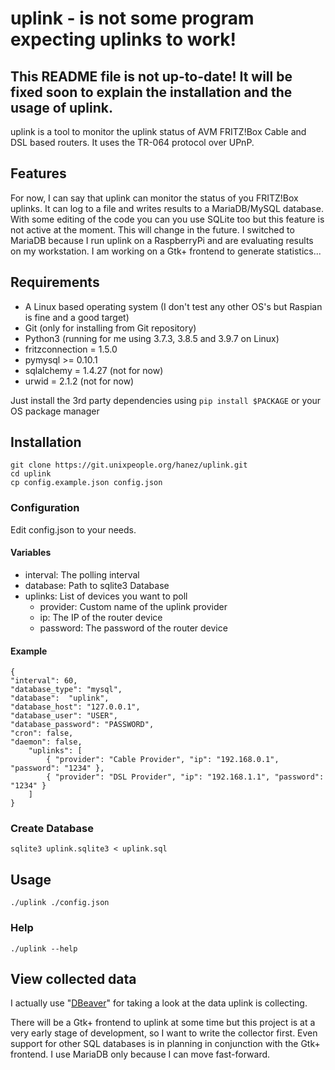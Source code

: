 # uplink - is not some program expecting uplinks to work!

## **This README file is not up-to-date! It will be fixed soon to explain the installation and the usage of uplink.**

uplink is a tool to monitor the uplink status of AVM FRITZ!Box Cable and DSL based routers. It uses the TR-064 protocol over UPnP.

## Features

For now, I can say that uplink can monitor the status of you FRITZ!Box uplinks. It can log to a file and writes results to a MariaDB/MySQL database. With some editing of the code you can you use SQLite too but this feature is not active at the moment. This will change in the future. I switched to MariaDB because I run uplink on a RaspberryPi and are evaluating results on my workstation. I am working on a Gtk+ frontend to generate statistics...

## Requirements

 - A Linux based operating system (I don't test any other OS's but Raspian is fine and a good target)
 - Git (only for installing from Git repository)
 - Python3 (running for me using 3.7.3, 3.8.5 and 3.9.7 on Linux) 
 - fritzconnection = 1.5.0
 - pymysql >= 0.10.1
 - sqlalchemy = 1.4.27 (not for now)
 - urwid = 2.1.2 (not for now)

Just install the 3rd party dependencies using `pip install $PACKAGE` or your OS package manager
## Installation

    git clone https://git.unixpeople.org/hanez/uplink.git
    cd uplink
    cp config.example.json config.json

### Configuration

Edit config.json to your needs.

#### Variables

 - interval: The polling interval
 - database: Path to sqlite3 Database
 - uplinks: List of devices you want to poll
   - provider: Custom name of the uplink provider
   - ip: The IP of the router device
   - password: The password of the router device

#### Example

    {
    "interval": 60,
    "database_type": "mysql",
    "database":  "uplink",
    "database_host": "127.0.0.1",
    "database_user": "USER",
    "database_password": "PASSWORD",
    "cron": false,
    "daemon": false,
        "uplinks": [
            { "provider": "Cable Provider", "ip": "192.168.0.1", "password": "1234" },
            { "provider": "DSL Provider", "ip": "192.168.1.1", "password": "1234" }
        ]
    }

### Create Database

    sqlite3 uplink.sqlite3 < uplink.sql

## Usage

    ./uplink ./config.json

### Help

    ./uplink --help

## View collected data

I actually use "[DBeaver](https://dbeaver.io/)" for taking a look at the data uplink is collecting.

There will be a Gtk+ frontend to uplink at some time but this project is at a very early stage of development, so I want to write the collector first. Even support for other SQL databases is in planning in conjunction with the Gtk+ frontend. I use MariaDB only because I can move fast-forward.
